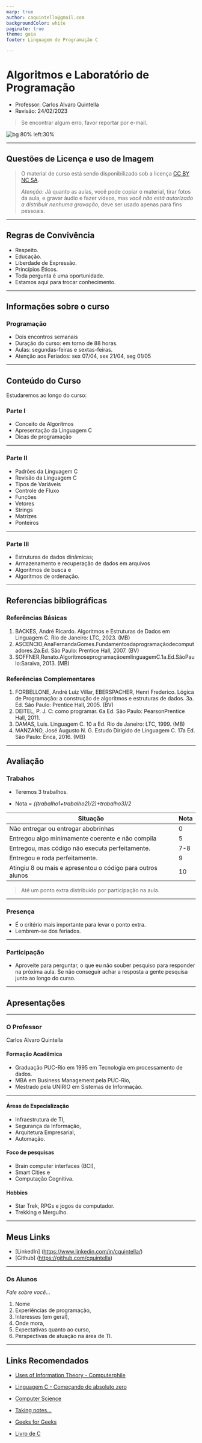 ```yaml
---
marp: true
author: caquintella@gmail.com
backgroundColor: white
paginate: true
theme: gaia
footer: Linguagem de Programação C

---
```




<!-- _class: lead -->

# Algoritmos e Laboratório de Programação #

- Professor: Carlos Alvaro Quintella
- Revisão: 24/02/2023

> Se encontrar algum erro, favor reportar por e-mail.

![bg 80% left:30%](https://www.uva.br/wp-content/themes/uva-theme/dist/images/header_logo.svg)

---

## Questões de Licença e uso de Imagem ##

> O material de curso está sendo disponibilizado sob a licença [CC BY NC SA](<https://creativecommons.org/licenses/by-nc-sa/4.0/>).
>
> *Atenção*: Já quanto as aulas, você pode copiar o material, tirar fotos da aula, e gravar áudio e fazer vídeos, mas *você não está autorizado a distribuir nenhuma gravação*, deve ser usado apenas para fins pessoais.

---

## Regras de Convivência ##

* Respeito.
* Educação.
* Liberdade de Expressão.
* Princípios Éticos.
* Toda pergunta é uma oportunidade.
* Estamos aqui para trocar conhecimento.

---

## Informações sobre o curso ##

### Programação ###

* Dois encontros semanais
* Duração do curso: em torno de 88 horas.
* Aulas: segundas-feiras e sextas-feiras.
* Atenção aos Feriados: sex 07/04, sex 21/04, seg 01/05

---

## Conteúdo do Curso ##

Estudaremos ao longo do curso:

### Parte I ###

* Conceito de Algoritmos
* Apresentação da Linguagem C
* Dicas de programação

---

### Parte II ###

* Padrões da Linguagem C
* Revisão da Linguagem C
* Tipos de Variáveis
* Controle de Fluxo
* Funções
* Vetores
* Strings
* Matrizes
* Ponteiros

---

### Parte III ###

* Estruturas de dados dinâmicas;
* Armazenamento e recuperação de dados em arquivos
* Algoritmos de busca e
* Algoritmos de ordenação.

---

## Referencias bibliográficas ##

### Referências Básicas ###
1. BACKES, André Ricardo. Algoritmos e Estruturas de Dados em Linguagem C. Rio de Janeiro: LTC, 2023. (MB)
2. ASCENCIO,AnaFernandaGomes.Fundamentosdaprogramaçãodecomputadores.2a.Ed. São Paulo: Prentice Hall, 2007. (BV)
3. SOFFNER,Renato.AlgoritmoseprogramaçãoemlinguagemC.1a.Ed.SãoPaulo:Saraiva, 2013. (MB)

### Referências Complementares ###
1. FORBELLONE, André Luiz Villar, EBERSPACHER, Henri Frederico. Lógica de Programação: a
construção de algoritmos e estruturas de dados. 3a. Ed. São Paulo: Prentice Hall, 2005. (BV)
2. DEITEL, P. J. C: como programar. 6a Ed. São Paulo: PearsonPrentice Hall, 2011.
3. DAMAS, Luís. Linguagem C. 10 a Ed. Rio de Janeiro: LTC, 1999. (MB)
4. MANZANO, José Augusto N. G. Estudo Dirigido de Linguagem C. 17a Ed. São Paulo: Érica, 2016.
(MB)

---

## Avaliação ##

### Trabahos ###

* Teremos 3 trabalhos.

* Nota = *((trabalho1+trabalho2)/2)+trabalho3)/2*

Situação|Nota
--------|----|
Não entregar ou entregar abobrinhas| 0|
Entregou algo minimamente coerente e não compila | 5|
Entregou, mas código não executa perfeitamente. | 7-8|
Entregou e roda perfeitamente.|9|
Atingiu 8 ou mais e apresentou o código para outros alunos| 10|

> Até um ponto extra distribuído por participação na aula.

---

### Presença ###

* É o critério mais importante para levar o ponto extra.
* Lembrem-se dos feriados.

---

### Participação ###

* Aproveite para perguntar, o que eu não souber pesquiso para responder na próxima aula. Se não conseguir achar a resposta a gente pesquisa junto ao longo do curso.

---

## Apresentações ##

---

### O Professor ###

Carlos Alvaro Quintella

#### Formação Acadêmica ####

* Graduação PUC-Rio em 1995 em Tecnologia em processamento de dados.
* MBA em Business Management pela PUC-Rio,
* Mestrado pela UNIRIO em Sistemas de Informação.

---

#### Áreas de Especialização ####

* Infraestrutura de TI,
* Segurança da Informação,
* Arquitetura Empresarial,
* Automação.

#### Foco de pesquisas ####

* Brain computer interfaces (BCI),
* Smart Cities e
* Computação Cognitiva.

#### Hobbies ####

* Star Trek, RPGs e jogos de computador.
* Trekking e Mergulho.

---

## Meus Links ##

* [LinkedIn] (<https://www.linkedin.com/in/cquintella/>)
* [Github] (<https://github.com/cquintella>)

---

### Os Alunos ###

*Fale sobre você...*

1. Nome
2. Experiências de programação,
3. Interesses (em geral),
4. Onde mora,
5. Expectativas quanto ao curso,
6. Perspectivas de atuação na área de TI.

---

## Links Recomendados ##

* [Uses of Information Theory - Computerphile](https://www.youtube.com/watch?v=ltGrrT_N4Ks)
* [Linguagem C - Começando do absoluto zero](https://www.youtube.com/watch?v=2w8GYzBjNj8&list=PLpaKFn4Q4GMOBAeqC1S5_Fna_Y5XaOQS2) 
* [Computer Science](https://www.youtube.com/watch?v=SzJ46YA_RaA&t=578s)
* [Taking notes...](https://www.youtube.com/watch?v=ATmJb3bH2E0&t=643s)

* [Geeks for Geeks](https://www.geeksforgeeks.org/)
* [Livro de C](https://www.ime.usp.br/~slago/slago-C.pdf)
